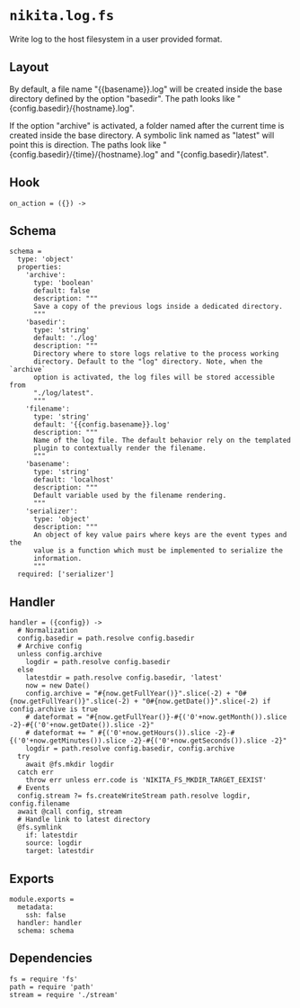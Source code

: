 
# `nikita.log.fs`

Write log to the host filesystem in a user provided format.

## Layout

By default, a file name "{{basename}}.log" will be created inside the base
directory defined by the option "basedir". 
The path looks like "{config.basedir}/{hostname}.log".

If the option "archive" is activated, a folder named after the current time is
created inside the base directory. A symbolic link named as "latest" will point
this is direction. The paths look like "{config.basedir}/{time}/{hostname}.log"
and "{config.basedir}/latest".

## Hook

    on_action = ({}) ->
      

## Schema

    schema =
      type: 'object'
      properties:
        'archive':
          type: 'boolean'
          default: false
          description: """
          Save a copy of the previous logs inside a dedicated directory.
          """
        'basedir':
          type: 'string'
          default: './log'
          description: """
          Directory where to store logs relative to the process working
          directory. Default to the "log" directory. Note, when the `archive`
          option is activated, the log files will be stored accessible from
          "./log/latest".   
          """
        'filename':
          type: 'string'
          default: '{{config.basename}}.log'
          description: """
          Name of the log file. The default behavior rely on the templated
          plugin to contextually render the filename.
          """
        'basename':
          type: 'string'
          default: 'localhost'
          description: """
          Default variable used by the filename rendering.
          """
        'serializer':
          type: 'object'
          description: """
          An object of key value pairs where keys are the event types and the
          value is a function which must be implemented to serialize the
          information.
          """
      required: ['serializer']

## Handler

    handler = ({config}) ->
      # Normalization
      config.basedir = path.resolve config.basedir
      # Archive config
      unless config.archive
        logdir = path.resolve config.basedir
      else
        latestdir = path.resolve config.basedir, 'latest'
        now = new Date()
        config.archive = "#{now.getFullYear()}".slice(-2) + "0#{now.getFullYear()}".slice(-2) + "0#{now.getDate()}".slice(-2) if config.archive is true
        # dateformat = "#{now.getFullYear()}-#{('0'+now.getMonth()).slice -2}-#{('0'+now.getDate()).slice -2}"
        # dateformat += " #{('0'+now.getHours()).slice -2}-#{('0'+now.getMinutes()).slice -2}-#{('0'+now.getSeconds()).slice -2}"
        logdir = path.resolve config.basedir, config.archive
      try
        await @fs.mkdir logdir
      catch err
        throw err unless err.code is 'NIKITA_FS_MKDIR_TARGET_EEXIST'
      # Events
      config.stream ?= fs.createWriteStream path.resolve logdir, config.filename
      await @call config, stream
      # Handle link to latest directory
      @fs.symlink
        if: latestdir
        source: logdir
        target: latestdir

## Exports

    module.exports =
      metadata:
        ssh: false
      handler: handler
      schema: schema

## Dependencies

    fs = require 'fs'
    path = require 'path'
    stream = require './stream'
